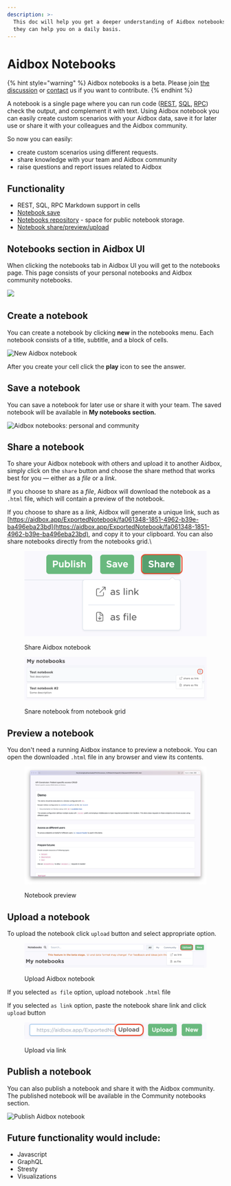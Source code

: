 ```yaml
---
description: >-
  This doc will help you get a deeper understanding of Aidbox notebooks and how
  they can help you on a daily basis.
---
```


# Aidbox Notebooks

{% hint style="warning" %}
Aidbox notebooks is a beta. Please join [the discussion](https://github.com/Aidbox/Issues/discussions/412) or [contact](../contact-us.md) us if you want to contribute.
{% endhint %}

A notebook is a single page where you can run code ([REST](../../api-1/api/), [SQL](../../api-1/api/usdpsql.md), [RPC](../../api-1/rpc-api.md)) check the output, and complement it with text. Using Aidbox notebook you can easily create custom scenarios with your Aidbox data, save it for later use or share it with your colleagues and the Aidbox community.

So now you can easily:

* create custom scenarios using different requests.
* share knowledge with your team and Aidbox community
* raise questions and report issues related to Aidbox

## **Functionality**

* REST, SQL, RPC Markdown support in cells
* [Notebook save ](notebooks.md#save-a-notebook)
* [Notebooks repository](notebooks.md#publish-notebook) - space for public notebook storage.
* [Notebook share/preview/upload ](notebooks.md#share-a-notebook)

## Notebooks section in Aidbox UI

When clicking the notebooks tab in Aidbox UI you will get to the notebooks page. This page consists of your personal notebooks and Aidbox community notebooks.

![](<../../.gitbook/assets/2021-09-03\_09-49-41 (1).png>)

## Create a notebook

You can create a notebook by clicking **new** in the notebooks menu. Each notebook consists of a title, subtitle, and a block of cells.

![New Aidbox notebook](<../../.gitbook/assets/2021-09-03\_09-47-33 (1) (2) (3) (4) (4) (1) (1) (1) (1) (1) (1) (1) (1) (1) (1) (1) (1) (1) (1) (1) (1) (1) (1) (1) (1) (1) (1) (4) (1) (2) (2) (1) (3) (1) (1) (1) (1) (1) (1) (1) (1) (1) (1) (1) (1) (1) (1) (1) (1) (1) (1) (1) (1) (2) (1) (2).png>)

After you create your cell click the **play** icon to see the answer.

## Save a notebook

You can save a notebook for later use or share it with your team. The saved notebook will be available in **My notebooks section.**

![Aidbox notebooks: personal and community](<../../.gitbook/assets/2021-09-03\_09-59-55 (1).png>)

## Share a notebook

To share your Aidbox notebook with others and upload it to another Aidbox, simply click on the `share` button and choose the share method that works best for you — either as a _file_ or a _link_.

&#x20;If you choose to share as a _file_, Aidbox will download the notebook as a `.html` file, which will contain a preview of the notebook.

&#x20;If you choose to share as a _link_, Aidbox will generate a unique link, such as [https://aidbox.app/ExportedNotebook/fa061348-1851-4962-b39e-ba496eba23bd](https://aidbox.app/ExportedNotebook/fa061348-1851-4962-b39e-ba496eba23bd), and copy it to your clipboard. You can also share notebooks directly from the notebooks grid.\


<figure><img src="../../.gitbook/assets/image (9) (2) (1).png" alt=""><figcaption><p>Share Aidbox notebook</p></figcaption></figure>

<figure><img src="../../.gitbook/assets/Screenshot 2023-04-27 at 12.20.27.png" alt=""><figcaption><p>Snare notebook from notebook grid</p></figcaption></figure>

## Preview a notebook

You don't need a running Aidbox instance to preview a notebook. You can open the downloaded `.html` file in any browser and view its contents.

<figure><img src="../../.gitbook/assets/image (1) (5).png" alt=""><figcaption><p>Notebook preview</p></figcaption></figure>

## Upload a notebook

To upload the notebook click `upload` button and select appropriate option.

<figure><img src="../../.gitbook/assets/image (3) (4).png" alt=""><figcaption><p>Upload Aidbox notebook</p></figcaption></figure>

If you selected `as file` option, upload notebook `.html` file

If you selected `as link` option, paste the notebook share link and click `upload` button

<figure><img src="../../.gitbook/assets/image (8) (1).png" alt=""><figcaption><p>Upload via link</p></figcaption></figure>

## Publish a notebook

You can also publish a notebook and share it with the Aidbox community. The published notebook will be available in the Community notebooks section.

![Publish Aidbox notebook](../../.gitbook/assets/2021-09-03\_10-13-27.png)

## **Future functionality would include:**

* Javascript
* GraphQL
* Stresty
* Visualizations
